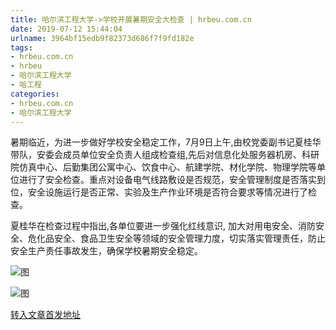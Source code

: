 ```yaml
---
title: 哈尔滨工程大学->学校开展暑期安全大检查 | hrbeu.com.cn
date: 2019-07-12 15:44:04
urlname: 3964bf15edb9f82373d686f7f9fd182e
tags: 
- hrbeu.com.cn
- hrbeu
- 哈尔滨工程大学
- 哈工程
categories:
- hrbeu.com.cn
- 哈尔滨工程大学
---
```



暑期临近，为进一步做好学校安全稳定工作，7月9日上午,由校党委副书记夏桂华带队，安委会成员单位安全负责人组成检查组,先后对信息化处服务器机房、科研院仿真中心、后勤集团公寓中心、饮食中心、航建学院、材化学院、物理学院等单位进行了安全检查。重点对设备电气线路敷设是否规范，安全管理制度是否落实到位，安全设施运行是否正常、实验及生产作业环境是否符合要求等情况进行了检查。

夏桂华在检查过程中指出,各单位要进一步强化红线意识, 加大对用电安全、消防安全、危化品安全、食品卫生安全等领域的安全管理力度，切实落实管理责任，防止安全生产责任事故发生，确保学校暑期安全稳定。



![图](http://gongxue.cn/news/UploadFiles_4906/201907/2019071210154455.jpg)

![图](http://gongxue.cn/news/UploadFiles_4906/201907/2019071210154414.jpg)

[转入文章首发地址](http://gongxue.cn/news/2019/201907/news_196025.html)